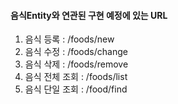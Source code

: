 

#### 음식Entity와 연관된 구현 예정에 있는 URL
1. 음식 등록 : /foods/new
2. 음식 수정 : /foods/change
3. 음식 삭제 : /foods/remove
4. 음식 전체 조회 : /foods/list
5. 음식 단일 조회 : /food/find
